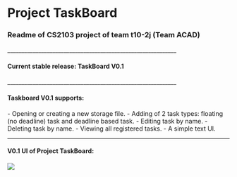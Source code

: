 <h1>Project TaskBoard</h1>
<h3>Readme of CS2103 project of team t10-2j (Team ACAD)</h3>
____________________________________________________________
<h4>Current stable release: TaskBoard V0.1</h4>
____________________________________________________________
<h4>Taskboard V0.1 supports:</h4>
- Opening or creating a new storage file.
- Adding of 2 task types: floating (no deadline) task and deadline based task.
- Editing task by name.
- Deleting task by name.
- Viewing all registered tasks.
- A simple text UI.

____________________________________________________________
<h4>V0.1 UI of Project TaskBoard:</h4>
<img src="http://postimg.org/image/yeplx75k7/">

